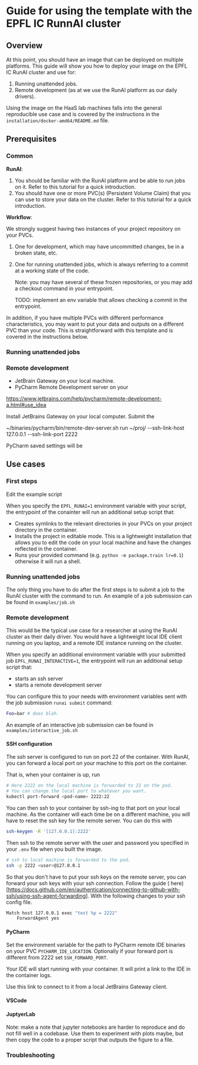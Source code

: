 # Guide for using the template with the EPFL IC RunnAI cluster

## Overview

At this point, you should have an image that can be deployed on multiple platforms.
This guide will show you how to deploy your image on the EPFL IC RunAI cluster and use for:

1. Running unattended jobs.
2. Remote development (as at <lab-name> we use the RunAI platform as our daily drivers).

Using the image on the HaaS lab machines falls into the general reproducible use case and is covered by the
instructions in the `installation/docker-amd64/README.md` file.

## Prerequisites

### Common

**RunAI**:

1. You should be familiar with the RunAI platform and be able to run jobs on it.
   Refer to this tutorial for a quick introduction.
2. You should have one or more PVC(s) (Persistent Volume Claim) that you can use to store your data on the cluster.
   Refer to this tutorial for a quick introduction.

**Workflow**:

We strongly suggest having two instances of your project repository on your PVCs.

1. One for development, which may have uncommitted changes, be in a broken state, etc.
2. One for running unattended jobs, which is always referring to a commit at a working state of the code.

   Note: you may have several of these frozen repositories, or you may add a checkout command in your entrypoint.

   TODO: implement an env variable that allows checking a commit in the entrypoint.

In addition, if you have multiple PVCs with different performance characteristics,
you may want to put your data and outputs on a different PVC than your code.
This is straightforward with this template and is covered in the instructions below.

### Running unattended jobs

### Remote development

- JetBrain Gateway on your local machine.
- PyCharm Remote Development server on your

https://www.jetbrains.com/help/pycharm/remote-development-a.html#use_idea

Install JetBrains Gateway on your local computer.
Submit the

~/binaries/pycharm/bin/remote-dev-server.sh run ~/proj/ --ssh-link-host 127.0.0.1 --ssh-link-port 2222

PyCharm saved settings will be

## Use cases

### First steps

Edit the example script

When you specify the `EPFL_RUNAI=1` environment variable with your script, the entrypoint of the conainter
will run an additional setup script that:

- Creates symlinks to the relevant directories in your PVCs on your project directory in the container.
- Installs the project in editable mode. This is a lightweight installation that allows you to edit the code
  on your local machine and have the changes reflected in the container.
- Runs your provided command (e.g. `python -m package.train lr=0.1`) otherwise it will run a shell.

### Running unattended jobs

The only thing you have to do after the first steps is to submit a job to the RunAI cluster with the command to run.
An example of a job submission can be found in `examples/job.sh`

### Remote development

This would be the typical use case for a researcher at <lab-name> using the RunAI cluster as their daily driver.
You would have a lightweight local IDE client running on you laptop, and a remote IDE instance running on the cluster.

When you specify an additional environment variable with your submitted job `EPFL_RUNAI_INTERACTIVE=1`,
the entrypoint will run an additional setup script that:

- starts an ssh server
- starts a remote development server

You can configure this to your needs with environment variables sent with the job submission `runai submit` command:

```bash
Foo=bar # does blah.
```

An example of an interactive job submission can be found in `examples/interactive_job.sh`

#### SSH configuration

The ssh server is configured to run on port 22 of the container.
With RunAI, you can forward a local port on your machine to this port on the container.

That is, when your container is up, run

```bash
# Here 2222 on the local machine is forwarded to 22 on the pod.
# You can change the local port to whatever you want.
kubectl port-forward <pod-name> 2222:22
```

You can then ssh to your container by ssh-ing to that port on your local machine.
As the container will each time be on a different machine, you will have to reset the ssh key for the remote server.
You can do this with

```bash
ssh-keygen -R '[127.0.0.1]:2222'
```

Then ssh to the remote server with the user and password you specified in your `.env` file when you built the image.

```bash
# ssh to local machine is forwarded to the pod.
ssh -p 2222 <user>@127.0.0.1   
```

So that you don't have to put your ssh keys on the remote server, you can forward your ssh keys with your ssh
connection.
Follow the guide (
here)[https://docs.github.com/en/authentication/connecting-to-github-with-ssh/using-ssh-agent-forwarding].
With the following changes to your ssh config file.

```bash
Match host 127.0.0.1 exec "test %p = 2222"
	ForwardAgent yes
```

#### PyCharm

Set the environment variable for the path to PyCharm remote IDE binaries on your PVC
`PYCHARM_IDE_LOCATION`.
Optionally if your forward port is different from 2222 set `SSH_FORWARD_PORT`.

Your IDE will start running with your container.
It will print a link to the IDE in the container logs.

Use this link to connect to it from a local JetBrains Gateway client.

#### VSCode

#### JuptyerLab

Note: make a note that jupyter notebooks are harder to reproduce and do not fill well in a codebase.
Use them to experiment with plots maybe, but then copy the code to a proper script that outputs the figure
to a file.

### Troubleshooting